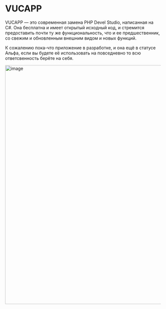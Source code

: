 # VUCAPP

VUCAPP — это современная замена PHP Devel Studio, написанная на C#.
Она бесплатна и имеет открытый исходный код, и стремится предоставить почти ту же функциональность,
что и ее предшественник, со свежим и обновленным внешним видом и новых функций. 


К сожалению пока-что приложение в разработке, и она ещё в статусе Альфа, если вы будете её использовать на повседневно то всю ответсвенность берёте на себя.

<img width="1293" height="772" alt="image" src="https://github.com/user-attachments/assets/98bf3dfe-52e6-42fc-9330-ce354d8c85e0" />
